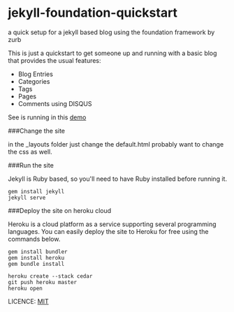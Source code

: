 jekyll-foundation-quickstart
============================

a quick setup for a jekyll based blog using the foundation framework by zurb

This is just a quickstart to get someone up and running with a basic blog that provides the usual features:

- Blog Entries
- Categories
- Tags
- Pages
- Comments using DISQUS

See is running in this [demo](http://jekyllfoundationquickstart.herokuapp.com/)

###Change the site

in the _layouts folder just change the default.html
probably want to change the css as well.

###Run the site

Jekyll is Ruby based, so you'll need to have Ruby installed before running it.

```
gem install jekyll
jekyll serve
```

###Deploy the site on heroku cloud

Heroku is a cloud platform as a service supporting several programming languages. 
You can easily deploy the site to Heroku for free using the commands below.

```
gem install bundler
gem install heroku
gem bundle install

heroku create --stack cedar
git push heroku master
heroku open

```

LICENCE: [MIT](LICENSE)


